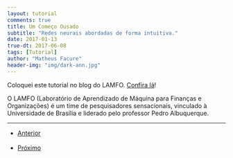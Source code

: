 ```yaml
---
layout: tutorial
comments: true
title: Um Começo Ousado
subtitle: "Redes neurais abordadas de forma intuitiva."
date: 2017-01-13
true-dt: 2017-06-08
tags: [Tutorial]
author: "Matheus Facure"
header-img: "img/dark-ann.jpg"
---
```


Coloquei este tutorial no blog do LAMFO. [Confira lá](https://lamfo-unb.github.io/2017/06/18/itro-ao-deep-learning/)!

O LAMFO (Laboratório de Aprendizado de Máquina para Finanças e Organizações) é um time de pesquisadores sensacionais, vinculado à Universidade de Brasília e liderado pelo professor Pedro Albuquerque.

***
 
<ul class="pager">
  <li class="previous"><a href="https://matheusfacure.github.io/2017/01/10/pre-setup/">Anterior</a></li>
  <li class="next"><a href="https://matheusfacure.github.io/2017/01/15/pre-req-ml/">Próximo</a></li>
</ul>